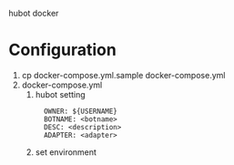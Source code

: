 hubot docker

# Configuration

1. cp docker-compose.yml.sample docker-compose.yml
1. docker-compose.yml
    1. hubot setting
        ```
          OWNER: ${USERNAME}
          BOTNAME: <botname>
          DESC: <description>
          ADAPTER: <adapter>
        ```
    1. set environment
